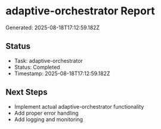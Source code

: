 # adaptive-orchestrator Report

Generated: 2025-08-18T17:12:59.182Z

## Status
- Task: adaptive-orchestrator
- Status: Completed
- Timestamp: 2025-08-18T17:12:59.182Z

## Next Steps
- Implement actual adaptive-orchestrator functionality
- Add proper error handling
- Add logging and monitoring
